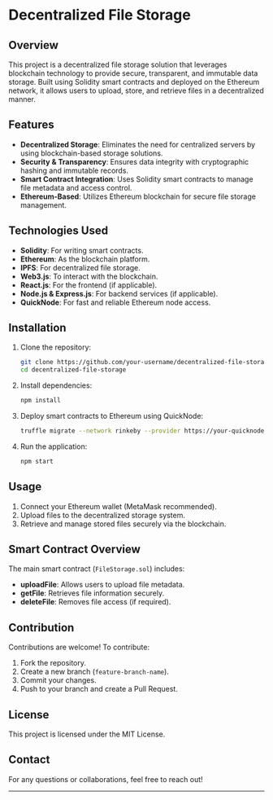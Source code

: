 # Decentralized File Storage

## Overview
This project is a decentralized file storage solution that leverages blockchain technology to provide secure, transparent, and immutable data storage. Built using Solidity smart contracts and deployed on the Ethereum network, it allows users to upload, store, and retrieve files in a decentralized manner.

## Features
- **Decentralized Storage**: Eliminates the need for centralized servers by using blockchain-based storage solutions.
- **Security & Transparency**: Ensures data integrity with cryptographic hashing and immutable records.
- **Smart Contract Integration**: Uses Solidity smart contracts to manage file metadata and access control.
- **Ethereum-Based**: Utilizes Ethereum blockchain for secure file storage management.

## Technologies Used
- **Solidity**: For writing smart contracts.
- **Ethereum**: As the blockchain platform.
- **IPFS**: For decentralized file storage.
- **Web3.js**: To interact with the blockchain.
- **React.js**: For the frontend (if applicable).
- **Node.js & Express.js**: For backend services (if applicable).
- **QuickNode**: For fast and reliable Ethereum node access.

## Installation
1. Clone the repository:
   ```bash
   git clone https://github.com/your-username/decentralized-file-storage.git
   cd decentralized-file-storage
   ```

2. Install dependencies:
   ```bash
   npm install
   ```

3. Deploy smart contracts to Ethereum using QuickNode:
   ```bash
   truffle migrate --network rinkeby --provider https://your-quicknode-url
   ```

4. Run the application:
   ```bash
   npm start
   ```

## Usage
1. Connect your Ethereum wallet (MetaMask recommended).
2. Upload files to the decentralized storage system.
3. Retrieve and manage stored files securely via the blockchain.

## Smart Contract Overview
The main smart contract (`FileStorage.sol`) includes:
- **uploadFile**: Allows users to upload file metadata.
- **getFile**: Retrieves file information securely.
- **deleteFile**: Removes file access (if required).

## Contribution
Contributions are welcome! To contribute:
1. Fork the repository.
2. Create a new branch (`feature-branch-name`).
3. Commit your changes.
4. Push to your branch and create a Pull Request.

## License
This project is licensed under the MIT License.

## Contact
For any questions or collaborations, feel free to reach out!

---


